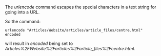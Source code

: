The *urlencode* command escapes the special characters in
	a text string for going into a URL.

So the command:

~~~
urlencode "Articles/Website/articles/article_files/centre.html" encoded
~~~

will result in *encoded* being set to *Articles%2FWebsite%2Farticles%2Farticle_files%2Fcentre.html*.
